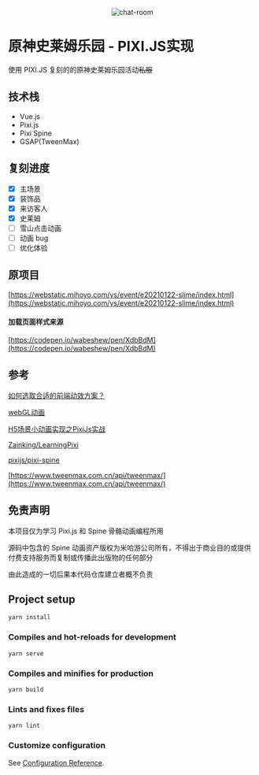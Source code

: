 <p align="center"><img src="https://count.getloli.com/get/@slime-pixi.github" alt="chat-room"></p>

# 原神史莱姆乐园 - PIXI.JS实现

使用 PIXI.JS 复刻的的原神史莱姆乐园活动~~私服~~

## 技术栈

- Vue.js
- Pixi.js
- Pixi Spine
- GSAP(TweenMax)

## 复刻进度

- [x] 主场景
- [x] 装饰品
- [x] 来访客人
- [x] 史莱姆
- [ ] 雪山点击动画
- [ ] 动画 bug
- [ ] 优化体验

## 原项目

[https://webstatic.mihoyo.com/ys/event/e20210122-slime/index.html](https://webstatic.mihoyo.com/ys/event/e20210122-slime/index.html)

#### 加载页面样式来源
[https://codepen.io/wabeshew/pen/XdbBdM](https://codepen.io/wabeshew/pen/XdbBdM)

## 参考

[如何选取合适的前端动效方案？](https://juejin.cn/post/6844903830094610446)

[webGL动画](https://www.cnblogs.com/Unknw/p/6689176.html)

[H5场景小动画实现之PixiJs实战](https://zhuanlan.zhihu.com/p/31293136)

[Zainking/LearningPixi](https://github.com/Zainking/LearningPixi)

[pixijs/pixi-spine](https://github.com/pixijs/pixi-spine)

[https://www.tweenmax.com.cn/api/tweenmax/](https://www.tweenmax.com.cn/api/tweenmax/)

## 免责声明

本项目仅为学习 Pixi.js 和 Spine 骨骼动画编程所用

源码中包含的 Spine 动画资产版权为米哈游公司所有，不得出于商业目的或提供付费支持服务而复制或传播此出版物的任何部分

由此造成的一切后果本代码仓库建立者概不负责

## Project setup
```
yarn install
```

### Compiles and hot-reloads for development
```
yarn serve
```

### Compiles and minifies for production
```
yarn build
```

### Lints and fixes files
```
yarn lint
```

### Customize configuration
See [Configuration Reference](https://cli.vuejs.org/config/).
